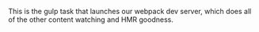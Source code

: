 This is the gulp task that launches our webpack dev server, which does all of the other content watching and HMR goodness.